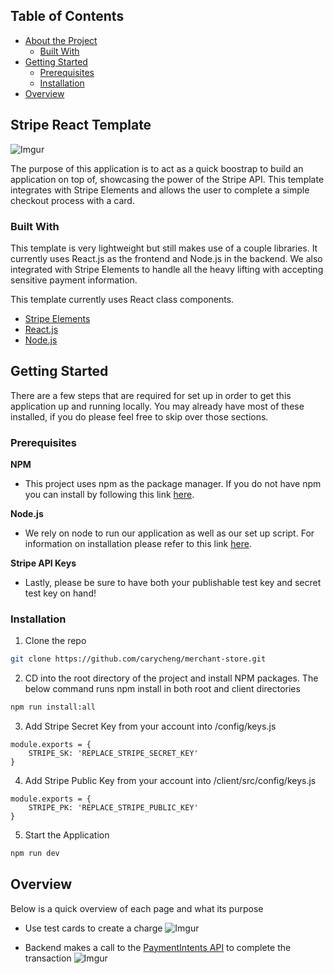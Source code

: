 <!-- TABLE OF CONTENTS -->
## Table of Contents

* [About the Project](#stripe-react-template)
  * [Built With](#built-with)
* [Getting Started](#getting-started)
  * [Prerequisites](#prerequisites)
  * [Installation](#installation)
* [Overview](#overview)

## Stripe React Template

![Imgur](https://i.imgur.com/tpRHV4R.png)

The purpose of this application is to act as a quick boostrap to build an application on top of, showcasing the power of the Stripe API. This template integrates with Stripe Elements and allows the user to complete a simple checkout process with a card.

### Built With
This template is very lightweight but still makes use of a couple libraries. It currently uses React.js as the frontend and Node.js in the backend. We also integrated with Stripe Elements to handle all the heavy lifting with accepting sensitive payment information.

This template currently uses React class components.

* [Stripe Elements](https://stripe.com/docs/stripe-js/react)
* [React.js](https://reactjs.org/docs/getting-started.html)
* [Node.js](https://nodejs.org/en/docs/)

<!-- GETTING STARTED -->
## Getting Started

There are a few steps that are required for set up in order to get this application up and running locally. You may already have most of these installed, if you do please feel free to skip over those sections.

### Prerequisites

**NPM**

- This project uses npm as the package manager.  If you do not have npm you can install by following this link [here](https://www.npmjs.com/get-npm).

**Node.js**

- We rely on node to run our application as well as our set up script. For information on installation please refer to this link [here](https://nodejs.org/en/download/).

**Stripe API Keys**

- Lastly, please be sure to have both your publishable test key and secret test key on hand!

### Installation

1. Clone the repo
```sh
git clone https://github.com/carycheng/merchant-store.git
```
2. CD into the root directory of the project and install NPM packages. The below command runs npm install in both root and client directories
```sh
npm run install:all
```
3. Add Stripe Secret Key from your account into /config/keys.js
```
module.exports = {
    STRIPE_SK: 'REPLACE_STRIPE_SECRET_KEY'
}
```
4. Add Stripe Public Key from your account into /client/src/config/keys.js
```
module.exports = {
    STRIPE_PK: 'REPLACE_STRIPE_PUBLIC_KEY'
}
```
5. Start the Application
```sh
npm run dev
```
<!-- Overview -->
## Overview
Below is a quick overview of each page and what its purpose

- Use test cards to create a charge
![Imgur](https://i.imgur.com/tpRHV4R.png)

- Backend makes a call to the [PaymentIntents API](https://stripe.com/docs/api/payment_intents) to complete the transaction
![Imgur](https://i.imgur.com/rKJeaK3.png)
